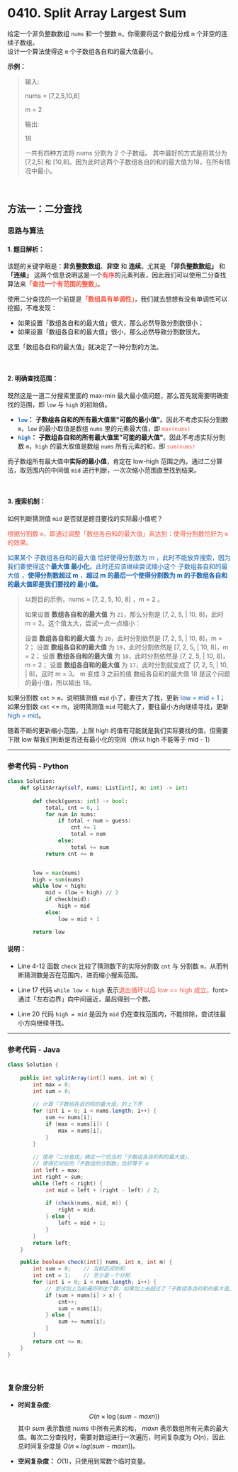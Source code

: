 # 0410. Split Array Largest Sum

给定一个非负整数数组 `nums` 和一个整数 `m`，你需要将这个数组分成 `m` 个非空的连续子数组。  
设计一个算法使得这 `m` 个子数组各自和的最大值最小。

**示例：**  
> 输入: 
>
> nums = [7,2,5,10,8]
>
> m = 2  
>
> 输出:  
>
> 18  
>
> 一共有四种方法将 nums 分割为 2 个子数组。  其中最好的方式是将其分为 [7,2,5] 和 [10,8]。因为此时这两个子数组各自的和的最大值为18，在所有情况中最小。  


<br>

##  方法一：二分查找

### 思路与算法

#### 1. 题目解析：

该题的关键字眼是：**非负整数数组**、**非空** 和 **连续**。尤其是 **「非负整数数组」** 和 **「连续」** 这两个信息说明这是一个<font color = 'red'>有序</font>的元素列表，因此我们可以使用二分查找算法来<font color = F15642>**「查找一个有范围的整数」**</font>。

使用二分查找的一个前提是<font color = F15642>**「数组具有单调性」**</font>，我们就去想想有没有单调性可以挖掘，不难发现：

- 如果设置「数组各自和的最大值」很大，那么必然导致分割数很小；
- 如果设置「数组各自和的最大值」很小，那么必然导致分割数很大。

这里「数组各自和的最大值」就决定了一种分割的方法。

<br>

#### 2. 明确查找范围：

既然这是一道⼆分搜索里面的 max-min 最大最小值问题，那么首先就需要明确查找的范围，即 `low` 与 `high` 的初始值。

- **<font color = 1661AB>`low`</font>：** **子数组各自和的所有最大值里"可能的最小值"**。因此不考虑实际分割数 `m`，`low` 的最小取值是数组 `nums` 里的元素最大值，即 <font color = #F15642>`max(nums)`</font>
- **<font color = 1661AB>`high`</font>：** **子数组各自和的所有最大值里"可能的最大值"**。因此不考虑实际分割数 `m`，`high` 的最大取值是数组 `nums` 所有元素的和，即 <font color = F15642>`sum(nums)`</font>

而子数组所有最大值中**实际的最小值**，肯定在 low-high 范围之内。通过二分算法，取范围内的中间值 `mid` 进行判断，一次次缩小范围直至找到结果。

<br>

#### 3. 搜索机制：

如何判断猜测值 `mid` 是否就是题目要找的实际最小值呢？

<font color = F15642>根据分割数 `m`，即通过调整「数组各自和的最大值」来达到：使得分割数恰好为 `m` 的效果。</font>

<font color = 1661AB>如果某个 子数组各自和的最大值 恰好使得分割数为 m ，此时不能放弃搜索，因为我们要使得这个**最大值 最小化**。此时还应该继续尝试缩小这个 子数组各自和的最大值 ，**使得分割数超过 m** ，**超过 m 的最后一个使得分割数为 m 的子数组各自和的最大值即是我们要找的 最小值。**</font>

> 以题目的示例，nums = [7, 2, 5, 10, 8] ，m = 2 。
>
> 如果设置 **数组各自和的最大值** 为 `21`，那么分割是 [7, 2, 5, | 10, 8]，此时 m = 2。这个值太大，尝试一点一点缩小：
>
> 设置 **数组各自和的最大值** 为 `20`，此时分割依然是 [7, 2, 5, | 10, 8]，m = 2；
> 设置 **数组各自和的最大值** 为 `19`，此时分割依然是 [7, 2, 5, | 10, 8]，m = 2；
> 设置 **数组各自和的最大值** 为 `18`，此时分割依然是 [7, 2, 5, | 10, 8]，m = 2；
> 设置 **数组各自和的最大值** 为 `17`，此时分割就变成了 [7, 2, 5, | 10, | 8]，这时 m = 3。
> m 变成 3 之前的值 数组各自和的最大值 18 是这个问题的最小值，所以输出 18。



如果分割数 `cnt` > `m`，说明猜测值 `mid` 小了，要往大了找，更新 <font color = 1661AB>low = mid + 1</font>；
如果分割数 `cnt` <= m，说明猜测值 `mid` 可能大了，要往最小方向继续寻找，更新 <font color = 1661AB>high = mid</font>。

随着不断的更新缩小范围，上限 high 的值有可能就是我们实际要找的值，但需要下限 low 帮我们判断是否还有最小化的空间（所以 high 不能等于 mid - 1） 

---

### 参考代码 - Python

```python
class Solution:
    def splitArray(self, nums: List[int], m: int) -> int:
        
        def check(guess: int) -> bool:
            total, cnt = 0, 1
            for num in nums:
                if total + num > guess:
                    cnt += 1
                    total = num
                else:
                    total += num
            return cnt <= m


        low = max(nums)
        high = sum(nums)
        while low < high:
            mid = (low + high) // 2
            if check(mid):
                high = mid
            else:
                low = mid + 1

        return low
```

#### 说明：

- Line 4-12 函数 `check` 比较了猜测数下的实际分割数 `cnt` 与 分割数 `m`，从而判断猜测数是否在范围内，进而缩小搜索范围。

- Line 17 代码 `while low < high` 表示<font color = F15642>退出循环以后 low == high 成立。</font>font>通过「左右边界」向中间逼近，最后得到一个数。

- Line 20 代码 `high = mid` 是因为 `mid` 仍在查找范围内，不能排除，尝试往最小方向继续寻找。

 ---   

### 参考代码 - Java

```Java
class Solution {
    
    public int splitArray(int[] nums, int m) {
        int max = 0;
        int sum = 0;
        
        // 计算「子数组各自的和的最大值」的上下界
        for (int i = 0; i < nums.length; i++) {
            sum += nums[i];
            if (max < nums[i]) {
                max = nums[i];
            }
        }
        
        // 使用「二分查找」确定一个恰当的「子数组各自的和的最大值」，
        // 使得它对应的「子数组的分割数」恰好等于 m
        int left = max;
        int right = sum;
        while (left < right) {
            int mid = left + (right - left) / 2;
            
            if (check(nums, mid, m)) {
                right = mid;
            } else {
                left = mid + 1;
            }
        }
        return left;
    }

    public boolean check(int[] nums, int x, int m) {
        int sum = 0;	// 当前区间的和
        int cnt = 1;	// 至少是一个分割
        for (int i = 0; i < nums.length; i++) {
            // 尝试加上当前遍历的这个数，如果加上去超过了「子数组各自的和的最大值」，就不加这个数，另起炉灶
            if (sum + nums[i] > x) {
                cnt++;
                sum = nums[i];
            } else {
                sum += nums[i];
            }
        }
        return cnt <= m;
    }
}
```

<br>

### 复杂度分析  

- **时间复杂度:**
$$O(n \times \log(\textit{sum}-\textit{maxn}))$$
其中 $sum$ 表示数组 $nums$ 中所有元素的和， $maxn$ 表示数组所有元素的最大值。每次二分查找时，需要对数组进行一次遍历，时间复杂度为 $O(n)$，因此总时间复杂度是 $O(n×log⁡(sum−maxn))$。


- **空间复杂度：** $O(1)$，只使用到常数个临时变量。
